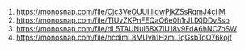 1. https://monosnap.com/file/Cjc3VeOUUIIIIdwPjkZSsRqmJ4ciiM
2. https://monosnap.com/file/TIUvZKPnFEQaQ6e0h1rJLIXjDDvSso
3. https://monosnap.com/file/dL5TAUNui68X7IU18v9FdA6hNC7oSW
4. https://monosnap.com/file/hcdimL8MUvh1HzmL1qGsbToO76kojf